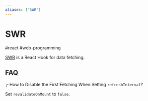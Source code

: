 ```yaml
---
aliases: ["SWR"]
---
```


# SWR

#react #web-programming

[SWR](https://swr.vercel.app/) is a React Hook for data fetching.

## FAQ

┌ How to Disable the First Fetching When Setting `refreshInterval`?

Set `revalidateOnMount` to `false`.
